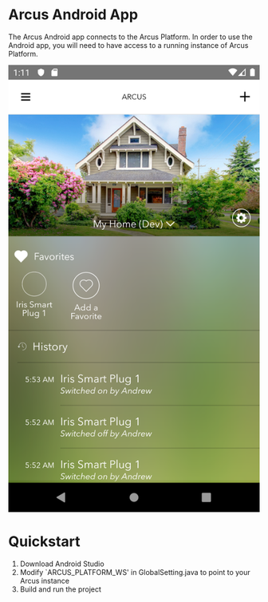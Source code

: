 # Arcus Android App

The Arcus Android app connects to the Arcus Platform. In order to use the Android app, you will need to have access to a running instance of Arcus Platform.

![Arcus iOS app on Nexus 5X](docs/app.png)

# Quickstart

1. Download Android Studio
2. Modify `ARCUS_PLATFORM_WS' in GlobalSetting.java to point to your Arcus instance
2. Build and run the project
